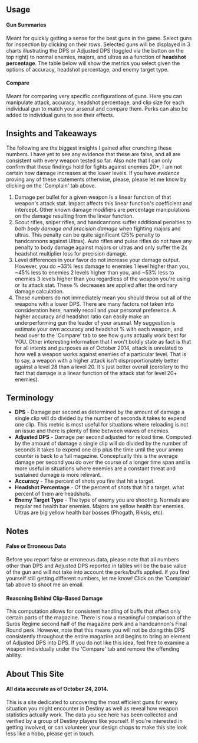 ## Usage

#### Gun Summaries
Meant for quickly getting a sense for the best guns in the game. Select guns for inspection by clicking on their rows. Selected guns will be displayed in 3 charts illustrating the DPS or Adjusted DPS (toggled via the button on the top right) to normal enemies, majors, and ultras as a function of **headshot percentage**. The table below will show the metrics you select given the options of accuracy, headshot percentage, and enemy target type.

#### Compare
Meant for comparing very specific configurations of guns. Here you can manipulate attack, accuracy, headshot percentage, and clip size for each individual gun to match your arsenal and compare them. Perks can also be added to individual guns to see their effects.

## Insights and Takeaways

The following are the biggest insights I gained after crunching these numbers. I have yet to see any evidence that these are false, and all are consistent with every weapon tested so far. Also note that I can only confirm that these findings hold for fights against enemies 20+, I am not certain how damage increases at the lower levels. If you have _evidence_ proving any of these statements otherwise, please, please let me know by clicking on the 'Complain' tab above.

1.  Damage per bullet for a given weapon is a linear function of that weapon's attack stat. Impact affects this linear function's coefficient and intercept. Other known damage modifiers are percentage manipulations on the damage resulting from the linear function.
2.  Scout rifles, sniper rifles, and handcannons suffer additional penalties _to both body damage and precision damage_ when fighting majors and ultras. This penalty can be quite significant (25% penalty to handcannons against Ultras). Auto rifles and pulse rifles do not have any penalty to body damage against majors or ultras and only suffer the 2x headshot multiplier loss for precision damage.
3.  Level differences in your favor do not increase your damage output. However, you do ~33% less damage to enemies 1 level higher than you, ~45% less to enemies 2 levels higher than you, and ~53% less to enemies 3 levels higher than you regardless of the weapon you're using or its attack stat. These % decreases are applied after the ordinary damage calculation.
4.  These numbers do not immediately mean you should throw out all of the weapons with a lower DPS. There are many factors not taken into consideration here, namely recoil and your personal preference. A higher accuracy and headshot ratio can easily make an underperforming gun the leader of your arsenal. My suggestion is estimate your own accuracy and headshot % with each weapon, and head over to the 'Compare' tab to see how guns actually work best for YOU.
Other interesting information that I won't boldly state as fact is that for all intents and purposes as of October 2014, attack is unrelated to how well a weapon works against enemies of a particular level. That is to say, a weapon with a higher attack isn't disproportionately better against a level 28 than a level 20. It's just better overall (corollary to the fact that damage is a linear function of the attack stat for level 20+ enemies).

## Terminology

*   **DPS** - Damage per second as determined by the amount of damage a single clip will do divided by the number of seconds it takes to expend one clip. This metric is most useful for situations where reloading is not an issue and there is plenty of time between waves of enemies.
*   **Adjusted DPS** - Damage per second adjusted for reload time. Computed by the amount of damage a single clip will do divided by the number of seconds it takes to expend one clip plus the time until the your ammo counter is back to a full magazine. Conceptually this is the average damage per second you do over the course of a longer time span and is more useful in situations where enemies are a constant threat and sustained damage is more relevant.
*	**Accuracy** - The percent of shots you fire that hit a target.
*	**Headshot Percentage** - Of the percent of shots that hit a target, what percent of them are headshots.
*	**Enemy Target Type** - The type of enemy you are shooting. Normals are regular red health bar enemies. Majors are yellow health bar enemies. Ultras are big yellow health bar bosses (Phogath, Riksis, etc).

## Notes

#### False or Erroneous Data

Before you report false or erroneous data, please note that all numbers other than DPS and Adjusted DPS reported in tables will be the base value of the gun and will not take into account the perks/buffs applied. If you find yourself still getting different numbers, let me know! Click on the 'Complain' tab above to shoot me an email.

#### Reasoning Behind Clip-Based Damage

This computation allows for consistent handling of buffs that affect only certain parts of the magazine. There is now a meaningful comparison of the Suros Regime second half of the magazine perk and a handcannon's Final Round perk. However, note that this means you will not be doing this DPS consistently throughout the entire magazine and begins to bring an element of Adjusted DPS into DPS. If you do not like this idea, feel free to examine a weapon individually under the 'Compare' tab and remove the offending ability.

## About This Site

#### All data accurate as of October 24, 2014.

This is a site dedicated to uncovering the most efficient guns for every situation you might encounter in Destiny as well as reveal how weapon statistics actually work. The data you see here has been collected and verified by a group of Destiny players like yourself. If you're interested in getting involved, or can volunteer your design chops to make this site look less like a hobo, please get in touch.